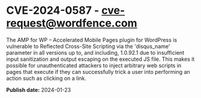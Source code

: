 # CVE-2024-0587 - cve-request@wordfence.com

The AMP for WP – Accelerated Mobile Pages plugin for WordPress is vulnerable to Reflected Cross-Site Scripting via the 'disqus_name' parameter in all versions up to, and including, 1.0.92.1 due to insufficient input sanitization and output escaping on the executed JS file. This makes it possible for unauthenticated attackers to inject arbitrary web scripts in pages that execute if they can successfully trick a user into performing an action such as clicking on a link.

**Publish date:** 2024-01-23
